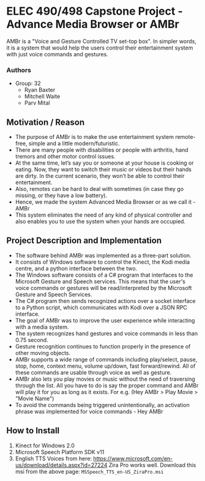 # ELEC 490/498 Capstone Project - Advance Media Browser or AMBr
AMBr is a "Voice and Gesture Controlled TV set-top box". In simpler words, it is a system that would help the users control their entertainment system with just voice commands and gestures.

### Authors
* Group: 32
   * Ryan Baxter
   * Mitchell Waite
   * Parv Mital 

## Motivation / Reason
* The purpose of AMBr is to make the use entertainment system remote-free, simple and a little modern/futuristic.  
* There are many people with disabilities or people with arthritis, hand tremors and other motor control issues.
* At the same time, let’s say you or someone at your house is cooking or eating. Now, they want to switch their music or videos but their hands are dirty. In the current scenario, they won’t be able to control their entertainment. 
* Also, remotes can be hard to deal with sometimes (in case they go missing, or they have a low battery).
* Hence, we made the system Advanced Media Browser or as we call it - AMBr 
* This system eliminates the need of any kind of physical controller and also enables you to use the system when your hands are occupied. 

## Project Description and Implementation
* The software behind AMBr was implemented as a three-part solution. 
* It consists of Windows software to control the Kinect, the Kodi media centre, and a python interface between the two. 
* The Windows software consists of a C# program that interfaces to the Microsoft Gesture and Speech services. This means that the user's voice commands or gestures will be read/interpreted by the Microsoft Gesture and Speech Services. 
* The C# program then sends recognized actions over a socket interface to a Python script, which communicates with Kodi over a JSON RPC interface. 
* The goal of AMBr was to improve the user experience while interacting with a media system. 
* The system recognizes hand gestures and voice commands in less than 0.75 second. 
* Gesture recognition continues to function properly in the presence of other moving objects. 
* AMBr supports a wide range of commands including play/select, pause, stop, home, context menu, volume up/down, fast forward/rewind. All of these commands are usable through voice as well as gesture.
* AMBr also lets you play movies or music without the need of traversing through the list. All you have to do is say the proper command and AMBr will play it for you as long as it exists. For e.g. (Hey AMBr > Play Movie > "Movie Name")
* To avoid the commands being triggered unintentionally, an activation phrase was implemented for voice commands - Hey AMBr

## How to Install 
1. Kinect for Windows 2.0
2. Microsoft Speech Platform SDK v11
3. English TTS Voices from here: https://www.microsoft.com/en-us/download/details.aspx?id=27224
   Zira Pro works well. Download this msi from the above page: `MSSpeech_TTS_en-US_ZiraPro.msi`
